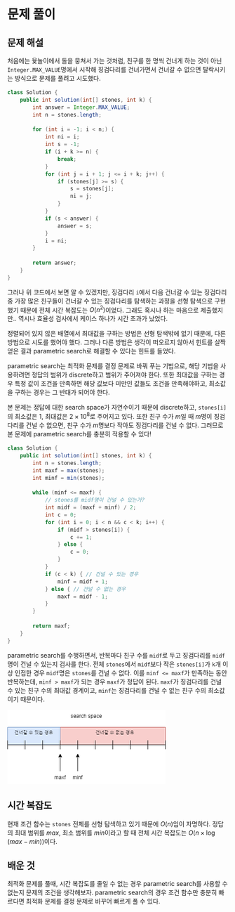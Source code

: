 # 문제 풀이

## 문제 해설

처음에는 윷놀이에서 돌을 뭉쳐서 가는 것처럼, 친구를 한 명씩 건너게 하는 것이 아닌 `Integer.MAX_VALUE`명에서 시작해 징검다리를 건너가면서 건너갈 수 없으면 탈락시키는 방식으로 문제를 풀려고 시도했다.

```java
class Solution {
    public int solution(int[] stones, int k) {
        int answer = Integer.MAX_VALUE;
        int n = stones.length;
        
        for (int i = -1; i < n;) {
            int ni = i;
            int s = -1;
            if (i + k >= n) {
                break;
            }
            for (int j = i + 1; j <= i + k; j++) {
                if (stones[j] >= s) {
                    s = stones[j];
                    ni = j;
                }
            }
            if (s < answer) {
                answer = s;
            }
            i = ni;
        }
        
        return answer;
    }
}
```

그러나 위 코드에서 보면 알 수 있겠지만, 징검다리 `i`에서 다음 건너갈 수 있는 징검다리 중 가장 많은 친구들이 건너갈 수 있는 징검다리를 탐색하는 과정을 선형 탐색으로 구현했기 때문에 전체 시간 복잡도는 $O(n^2)$이었다. 그래도 혹시나 하는 마음으로 제출했지만.. 역시나 효율성 검사에서 케이스 하나가 시간 초과가 났었다.

정렬되어 있지 않은 배열에서 최대값을 구하는 방법은 선형 탐색밖에 없기 때문에, 다른 방법으로 시도를 했어야 했다. 그러나 다른 방법은 생각이 떠오르지 않아서 힌트를 살짝 얻은 결과 parametric search로 해결할 수 있다는 힌트를 들었다.

parametric search는 최적화 문제를 결정 문제로 바꿔 푸는 기법으로, 해당 기법을 사용하려면 정답의 범위가 discrete하고 범위가 주어져야 한다. 또한 최대값을 구하는 경우 특정 값이 조건을 만족하면 해당 값보다 미만인 값들도 조건을 만족해야하고, 최소값을 구하는 경우는 그 반대가 되어야 한다.

본 문제는 정답에 대한 search space가 자연수이기 때문에 discrete하고, `stones[i]`의 최소값은 1, 최대값은 $2 \times 10^8$로 주어지고 있다. 또한 친구 수가 $m$일 때 $m$명이 징검다리를 건널 수 없으면, 친구 수가 $m$명보다 작아도 징검다리를 건널 수 없다. 그러므로 본 문제에 parametric search를 충분히 적용할 수 있다!

```java
class Solution {
    public int solution(int[] stones, int k) {
        int n = stones.length;
        int maxf = max(stones);
        int minf = min(stones);

        while (minf <= maxf) {
            // stones를 midf명이 건널 수 있는가?
            int midf = (maxf + minf) / 2;
            int c = 0;
            for (int i = 0; i < n && c < k; i++) {
                if (midf > stones[i]) {
                    c += 1;
                } else {
                    c = 0;
                }
            }
            if (c < k) { // 건널 수 있는 경우
                minf = midf + 1;
            } else { // 건널 수 없는 경우
                maxf = midf - 1;
            }
        }
        
        return maxf;
    }
}
```

parametric search를 수행하면서, 반복마다 친구 수를 `midf`로 두고 징검다리를 `midf`명이 건널 수 있는지 검사를 한다. 전체 `stones`에서 `midf`보다 작은 `stones[i]`가 `k`개 이상 인접한 경우 `midf`명은 `stones`를 건널 수 없다. 이를 `minf <= maxf`가 만족하는 동안 반복하는데, `minf > maxf`가 되는 경우 `maxf`가 정답이 된다. `maxf`가 징검다리를 건널 수 있는 친구 수의 최대값 경계이고, `minf`는 징검다리를 건널 수 없는 친구 수의 최소값이기 때문이다.

![](./images/parametric-search.png)

## 시간 복잡도
현재 조건 함수는 `stones` 전체를 선형 탐색하고 있기 때문에 $O(n)$임이 자명하다. 정답의 최대 범위를 $max$, 최소 범위를 $min$이라고 할 때 전체 시간 복잡도는 $O(n \times \log({max-min}))$이다.

## 배운 것

최적화 문제를 풀때, 시간 복잡도를 줄일 수 없는 경우 parametric search를 사용할 수 없는지 문제의 조건을 생각해보자. parametric search의 경우 조건 함수만 충분히 빠르다면 최적화 문제를 결정 문제로 바꾸어 빠르게 풀 수 있다.